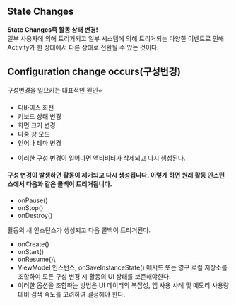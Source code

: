 ## State Changes
**State Changes즉 활동 상태 변경!**\
일부 사용자에 의해 트리거되고 일부 시스템에 의해 트리거되는 다양한 이벤트로 인해 Activity가 한 상태에서 다른 상태로 전환될 수 있는 것이다.

## Configuration change occurs(구성변경)
구성변경을 일으키는 대표적인 원인⭐
+ 디바이스 회전
+ 키보드 상태 변경
+ 화면 크기 변경
+ 다중 창 모드
+ 언어나 테마 변경
- 이러한 구성 변경이 일어나면 액티비티가 삭제되고 다시 생성된다.

#### 구성 변경이 발생하면 활동이 제거되고 다시 생성됩니다. 이렇게 하면 원래 활동 인스턴스에서 다음과 같은 콜백이 트리거됩니다.

+ onPause()
+ onStop()
+ onDestroy()

활동의 새 인스턴스가 생성되고 다음 콜백이 트리거된다.

+ onCreate()
+ onStart()
+ onResume()\
+ ViewModel 인스턴스, onSaveInstanceState() 메서드 또는 영구 로컬 저장소를 조합하여 모든 구성 변경 시 활동의 UI 상태를 보존해야한다.
+ 이러한 옵션을 조합하는 방법은 UI 데이터의 복잡성, 앱 사용 사례 및 메모리 사용량 대비 검색 속도를 고려하여 결정해야 한다.